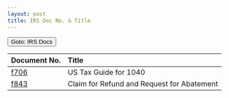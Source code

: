 ```yaml
---
layout: post
title: IRS Doc No. & Title
---
```

 
<script> function button1() { window.open("https://www.irs.gov/forms-instructions"); } </script>
<button onclick="button1()">Goto: IRS Docs</button>

|Document No.|Title|
|:-|:-|
|[f706](/ea/others/view.f706)| US Tax Guide for 1040 |
|[f843](/ea/others/view.f843)| Claim for Refund and Request for Abatement |
